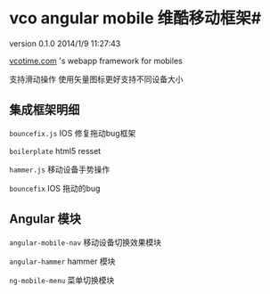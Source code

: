 # vco angular mobile 维酷移动框架#
version 0.1.0 2014/1/9 11:27:43 

[vcotime.com](http://vcotime.com) 's webapp framework for mobiles

支持滑动操作 使用矢量图标更好支持不同设备大小

## 集成框架明细 ##

`bouncefix.js` IOS 修复拖动bug框架

`boilerplate` html5 resset

`hammer.js` 移动设备手势操作

`bouncefix` IOS 拖动的bug

## Angular 模块 ##

`angular-mobile-nav` 移动设备切换效果模块

`angular-hammer` hammer 模块

`ng-mobile-menu` 菜单切换模块






